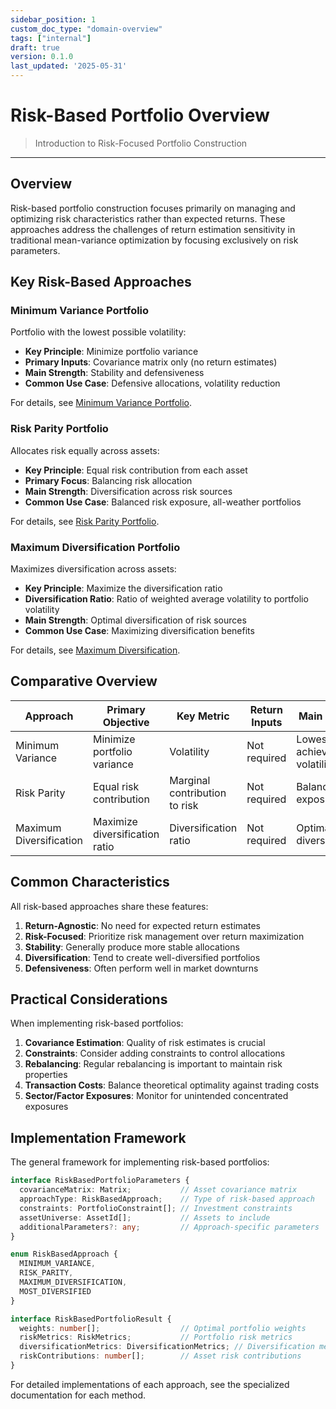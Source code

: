 ```yaml
---
sidebar_position: 1
custom_doc_type: "domain-overview"
tags: ["internal"]
draft: true
version: 0.1.0
last_updated: '2025-05-31'
---
```


# Risk-Based Portfolio Overview

> Introduction to Risk-Focused Portfolio Construction

---

## Overview

Risk-based portfolio construction focuses primarily on managing and optimizing risk characteristics rather than expected returns. These approaches address the challenges of return estimation sensitivity in traditional mean-variance optimization by focusing exclusively on risk parameters.

## Key Risk-Based Approaches

### Minimum Variance Portfolio

Portfolio with the lowest possible volatility:

* **Key Principle**: Minimize portfolio variance
* **Primary Inputs**: Covariance matrix only (no return estimates)
* **Main Strength**: Stability and defensiveness
* **Common Use Case**: Defensive allocations, volatility reduction

For details, see [Minimum Variance Portfolio](./minimum-variance-portfolio.md).

### Risk Parity Portfolio

Allocates risk equally across assets:

* **Key Principle**: Equal risk contribution from each asset
* **Primary Focus**: Balancing risk allocation
* **Main Strength**: Diversification across risk sources
* **Common Use Case**: Balanced risk exposure, all-weather portfolios

For details, see [Risk Parity Portfolio](./risk-parity-portfolio.md).

### Maximum Diversification Portfolio

Maximizes diversification across assets:

* **Key Principle**: Maximize the diversification ratio
* **Diversification Ratio**: Ratio of weighted average volatility to portfolio volatility
* **Main Strength**: Optimal diversification of risk sources
* **Common Use Case**: Maximizing diversification benefits

For details, see [Maximum Diversification](./maximum-diversification.md).

## Comparative Overview

| Approach | Primary Objective | Key Metric | Return Inputs | Main Benefit |
|----------|-------------------|------------|---------------|--------------|
| Minimum Variance | Minimize portfolio variance | Volatility | Not required | Lowest achievable volatility |
| Risk Parity | Equal risk contribution | Marginal contribution to risk | Not required | Balanced risk exposure |
| Maximum Diversification | Maximize diversification ratio | Diversification ratio | Not required | Optimal diversification |

## Common Characteristics

All risk-based approaches share these features:

1. **Return-Agnostic**: No need for expected return estimates
2. **Risk-Focused**: Prioritize risk management over return maximization
3. **Stability**: Generally produce more stable allocations
4. **Diversification**: Tend to create well-diversified portfolios
5. **Defensiveness**: Often perform well in market downturns

## Practical Considerations

When implementing risk-based portfolios:

1. **Covariance Estimation**: Quality of risk estimates is crucial
2. **Constraints**: Consider adding constraints to control allocations
3. **Rebalancing**: Regular rebalancing is important to maintain risk properties
4. **Transaction Costs**: Balance theoretical optimality against trading costs
5. **Sector/Factor Exposures**: Monitor for unintended concentrated exposures

## Implementation Framework

The general framework for implementing risk-based portfolios:

```typescript
interface RiskBasedPortfolioParameters {
  covarianceMatrix: Matrix;           // Asset covariance matrix
  approachType: RiskBasedApproach;    // Type of risk-based approach
  constraints: PortfolioConstraint[]; // Investment constraints
  assetUniverse: AssetId[];           // Assets to include
  additionalParameters?: any;         // Approach-specific parameters
}

enum RiskBasedApproach {
  MINIMUM_VARIANCE,
  RISK_PARITY,
  MAXIMUM_DIVERSIFICATION,
  MOST_DIVERSIFIED
}

interface RiskBasedPortfolioResult {
  weights: number[];                  // Optimal portfolio weights
  riskMetrics: RiskMetrics;           // Portfolio risk metrics
  diversificationMetrics: DiversificationMetrics; // Diversification measures
  riskContributions: number[];        // Asset risk contributions
}
```

For detailed implementations of each approach, see the specialized documentation for each method.
